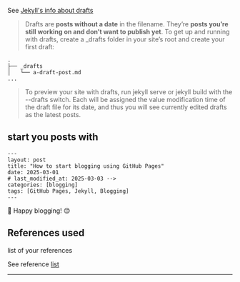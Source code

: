 See [Jekyll's info about drafts](https://jekyllrb.com/docs/posts/#drafts)

> Drafts are **posts without a date** in the filename. They’re **posts you’re still working on and don’t want to publish yet**. To get up and running with drafts, create a _drafts folder in your site’s root and create your first draft:

```
.
├── _drafts
│   └── a-draft-post.md
...
```

> To preview your site with drafts, run jekyll serve or jekyll build with the --drafts switch. Each will be assigned the value modification time of the draft file for its date, and thus you will see currently edited drafts as the latest posts.


## start you posts with
```
---
layout: post
title: "How to start blogging using GitHub Pages"
date: 2025-03-01
# last_modified_at: 2025-03-03 -->
categories: [blogging]
tags: [GitHub Pages, Jekyll, Blogging]
---
```

<!-- ## 👨‍🔬 <span id="research" style="color:#228B22;">Research</span> -->

📝 Happy blogging! 😊

## <span id="ref"> References used </span>
list of your references

See reference [list](#ref)

--- 